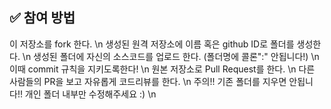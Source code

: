 ## ✅ 참여 방법
이 저장소를 fork 한다. \n
생성된 원격 저장소에 이름 혹은 github ID로 폴더를 생성한다. \n
생성된 폴더에 자신의 소스코드를 업로드 한다. (폴더명에 콜론":" 안됩니다!) \n
이때 commit 규칙을 지키도록한다! \n
원본 저장소로 Pull Request를 한다. \n
다른 사람들의 PR을 보고 자유롭게 코드리뷰를 한다. \n
주의!! 기존 폴더를 지우면 안됩니다!! 개인 폴더 내부만 수정해주세요 :) \n
 
